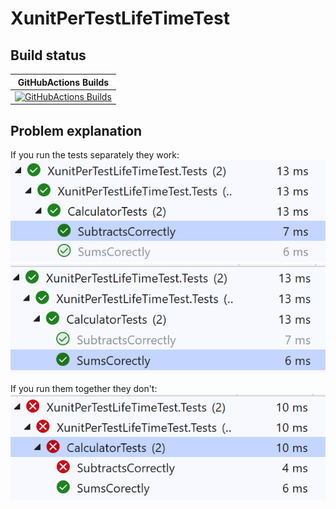 # XunitPerTestLifeTimeTest

## Build status

| GitHubActions Builds |
|:--------------------:|
| [![GitHubActions Builds](https://github.com/devedse/XunitPerTestLifeTimeTest/workflows/GitHubActionsBuilds/badge.svg)](https://github.com/devedse/XunitPerTestLifeTimeTest/actions/workflows/githubactionsbuilds.yml) |

## Problem explanation

If you run the tests separately they work:
![RunPerTest1](RunPerTest1.png)
![RunPerTest2](RunPerTest2.png)

If you run them together they don't:
![RunTestsTogether](RunTestsTogether.png)